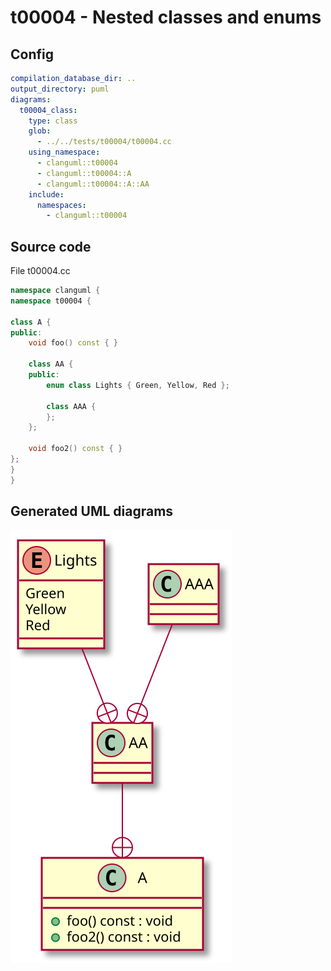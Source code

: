 # t00004 - Nested classes and enums
## Config
```yaml
compilation_database_dir: ..
output_directory: puml
diagrams:
  t00004_class:
    type: class
    glob:
      - ../../tests/t00004/t00004.cc
    using_namespace:
      - clanguml::t00004
      - clanguml::t00004::A
      - clanguml::t00004::A::AA
    include:
      namespaces:
        - clanguml::t00004

```
## Source code
File t00004.cc
```cpp
namespace clanguml {
namespace t00004 {

class A {
public:
    void foo() const { }

    class AA {
    public:
        enum class Lights { Green, Yellow, Red };

        class AAA {
        };
    };

    void foo2() const { }
};
}
}

```
## Generated UML diagrams
![t00004_class](./t00004_class.svg "Nested classes and enums")
